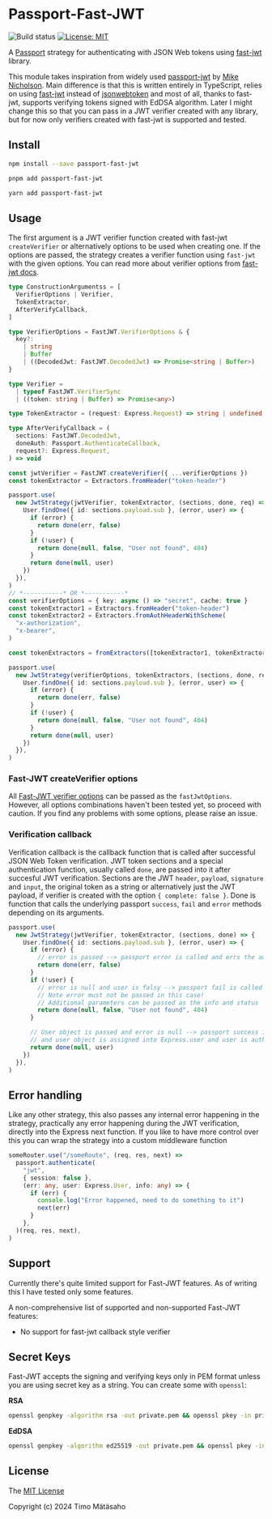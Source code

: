 # Passport-Fast-JWT

![Build status](https://github.com/timjam/passport-fast-jwt/actions/workflows/autoPublish.yml/badge.svg?branch=main)
[![License: MIT](https://img.shields.io/badge/License-MIT-green.svg)](https://opensource.org/licenses/MIT)

A [Passport](http://passportjs.org/) strategy for authenticating with JSON Web tokens using [fast-jwt](https://www.npmjs.com/package/fast-jwt) library.

This module takes inspiration from widely used [passport-jwt](https://www.npmjs.com/package/passport-jwt) by [Mike Nicholson](https://github.com/mikenicholson). Main difference is that this is written entirely in TypeScript, relies on using [fast-jwt](https://www.npmjs.com/package/fast-jwt) instead of [jsonwebtoken](https://github.com/auth0/node-jsonwebtoken) and most of all, thanks to fast-jwt, supports verifying tokens signed with EdDSA algorithm. Later I might change this so that you can pass in a JWT verifier created with any library, but for now only verifiers created with fast-jwt is supported and tested.

## Install

```bash
npm install --save passport-fast-jwt
```

```bash
pnpm add passport-fast-jwt
```

```bash
yarn add passport-fast-jwt
```

## Usage

The first argument is a JWT verifier function created with fast-jwt `createVerifier` or alternatively options to be used when creating one. If the options are passed, the strategy creates a verifier function using `fast-jwt` with the given options. You can read more about verifier options from [fast-jwt docs](https://github.com/nearform/fast-jwt?tab=readme-ov-file#createverifier).

```typescript
type ConstructionArgumentss = [
  VerifierOptions | Verifier,
  TokenExtractor,
  AfterVerifyCallback,
]

type VerifierOptions = FastJWT.VerifierOptions & {
  key?:
    | string
    | Buffer
    | ((DecodedJwt: FastJWT.DecodedJwt) => Promise<string | Buffer>)
}

type Verifier =
  | typeof FastJWT.VerifierSync
  | ((token: string | Buffer) => Promise<any>)

type TokenExtractor = (request: Express.Request) => string | undefined | null

type AfterVerifyCallback = (
  sections: FastJWT.DecodedJwt,
  doneAuth: Passport.AuthenticateCallback,
  request?: Express.Request,
) => void
```

```typescript
const jwtVerifier = FastJWT.createVerifier({ ...verifierOptions })
const tokenExtractor = Extractors.fromHeader("token-header")

passport.use(
  new JwtStrategy(jwtVerifier, tokenExtractor, (sections, done, req) => {
    User.findOne({ id: sections.payload.sub }, (error, user) => {
      if (error) {
        return done(err, false)
      }
      if (!user) {
        return done(null, false, "User not found", 404)
      }
      return done(null, user)
    })
  }),
)
// *-----------* OR *-----------*
const verifierOptions = { key: async () => "secret", cache: true }
const tokenExtractor1 = Extractors.fromHeader("token-header")
const tokenExtractor2 = Extractors.fromAuthHeaderWithScheme(
  "x-authorization",
  "x-bearer",
)

const tokenExtractors = fromExtractors([tokenExtractor1, tokenExtractor2])

passport.use(
  new JwtStrategy(verifierOptions, tokenExtractors, (sections, done, req) => {
    User.findOne({ id: sections.payload.sub }, (error, user) => {
      if (error) {
        return done(err, false)
      }
      if (!user) {
        return done(null, false, "User not found", 404)
      }
      return done(null, user)
    })
  }),
)
```

### Fast-JWT createVerifier options

All [Fast-JWT verifier options](https://github.com/nearform/fast-jwt?tab=readme-ov-file#createverifier) can be passed as the `fastJwtOptions`. However, all options combinations haven't been tested yet, so proceed with caution. If you find any problems with some options, please raise an issue.

### Verification callback

Verification callback is the callback function that is called after successful JSON Web Token verification. JWT token sections and a special authentication function, usually called `done`, are passed into it after succesful JWT verification. Sections are the JWT `header`, `payload`, `signature` and `input`, the original token as a string or alternatively just the JWT payload, if verifier is created with the option `{ complete: false }`. Done is function that calls the underlying passport `success`, `fail` and `error` methods depending on its arguments.

```typescript
passport.use(
  new JwtStrategy(jwtVerifier, tokenExtractor, (sections, done) => {
    User.findOne({ id: sections.payload.sub }, (error, user) => {
      if (error) {
        // error is passed --> passport error is called and errs the authentication
        return done(err, false)
      }
      if (!user) {
        // error is null and user is falsy --> passport fail is called and fails the authentication.
        // Note error must not be passed in this case!
        // Additional parameters can be passed as the info and status
        return done(null, false, "User not found", 404)
      }

      // User object is passed and error is null --> passport success is called
      // and user object is assigned into Express.user and user is authenticated
      return done(null, user)
    })
  }),
)
```

## Error handling

Like any other strategy, this also passes any internal error happening in the strategy, practically any error happening during the JWT verification, directly into the Express next function. If you like to have more control over this you can wrap the strategy into a custom middleware function

```typescript
someRouter.use("/someRoute", (req, res, next) =>
  passport.authenticate(
    "jwt",
    { session: false },
    (err: any, user: Express.User, info: any) => {
      if (err) {
        console.log("Error happened, need to do something to it")
        next(err)
      }
    },
  )(req, res, next),
)
```

## Support

Currently there's quite limited support for Fast-JWT features. As of writing this I have tested only some features.

A non-comprehensive list of supported and non-supported Fast-JWT features:

- No support for fast-jwt callback style verifier

## Secret Keys

Fast-JWT accepts the signing and verifying keys only in PEM format unless you are using secret key as a string. You can create some with `openssl`:

**RSA**

```bash
openssl genpkey -algorithm rsa -out private.pem && openssl pkey -in private.pem -pubout -out public.pem
```

**EdDSA**

```bash
openssl genpkey -algorithm ed25519 -out private.pem && openssl pkey -in private.pem -pubout -out public.pem
```

## License

The [MIT License](http://opensource.org/licenses/MIT)

Copyright (c) 2024 Timo Mätäsaho
